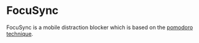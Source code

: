 # FocuSync
FocuSync is a mobile distraction blocker which is based on the [pomodoro technique](https://www.techtarget.com/whatis/definition/pomodoro-technique).
